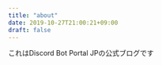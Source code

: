 ```yaml
---
title: "about"
date: 2019-10-27T21:00:21+09:00
draft: false
---
```


これはDiscord Bot Portal JPの公式ブログです

